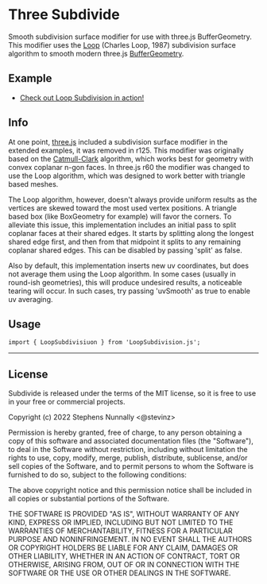 # Three Subdivide

Smooth subdivision surface modifier for use with three.js BufferGeometry. This modifier uses the [Loop](https://en.wikipedia.org/wiki/Loop_subdivision_surface) (Charles Loop, 1987) subdivision surface algorithm to smooth modern three.js [BufferGeometry](https://threejs.org/docs/?q=geometry#api/en/core/BufferGeometry).

## Example

- [Check out Loop Subdivision in action!]()

## Info

At one point, [three.js](https://threejs.org/) included a subdivision surface modifier in the extended examples, it was removed in r125. This modifier was originally based on the [Catmull-Clark](https://en.wikipedia.org/wiki/Catmull%E2%80%93Clark_subdivision_surface) algorithm, which works best for geometry with convex coplanar n-gon faces. In three.js r60 the modifier was changed to use the Loop algorithm, which was designed to work better with triangle based meshes.

The Loop algorithm, however, doesn't always provide uniform results as the vertices are skewed toward 
the most used vertex positions. A triangle based box (like BoxGeometry for example) will favor the corners.
To alleviate this issue, this implementation includes an initial pass to split coplanar faces at their
shared edges. It starts by splitting along the longest shared edge first, and then from that midpoint it
splits to any remaining coplanar shared edges. This can be disabled by passing 'split' as false.

Also by default, this implementation inserts new uv coordinates, but does not average them using the Loop
algorithm. In some cases (usually in round-ish geometries), this will produce undesired results, a noticeable
tearing will occur. In such cases, try passing 'uvSmooth' as true to enable uv averaging.

## Usage

    import { LoopSubdivisiuon } from 'LoopSubdivision.js';

----
## License

Subdivide is released under the terms of the MIT license, so it is free to use in your free or commercial projects.

Copyright (c) 2022 Stephens Nunnally <@stevinz>

Permission is hereby granted, free of charge, to any person obtaining a copy
of this software and associated documentation files (the "Software"), to deal
in the Software without restriction, including without limitation the rights
to use, copy, modify, merge, publish, distribute, sublicense, and/or sell
copies of the Software, and to permit persons to whom the Software is
furnished to do so, subject to the following conditions:

The above copyright notice and this permission notice shall be included in
all copies or substantial portions of the Software.

THE SOFTWARE IS PROVIDED "AS IS", WITHOUT WARRANTY OF ANY KIND, EXPRESS OR
IMPLIED, INCLUDING BUT NOT LIMITED TO THE WARRANTIES OF MERCHANTABILITY,
FITNESS FOR A PARTICULAR PURPOSE AND NONINFRINGEMENT. IN NO EVENT SHALL THE
AUTHORS OR COPYRIGHT HOLDERS BE LIABLE FOR ANY CLAIM, DAMAGES OR OTHER
LIABILITY, WHETHER IN AN ACTION OF CONTRACT, TORT OR OTHERWISE, ARISING FROM,
OUT OF OR IN CONNECTION WITH THE SOFTWARE OR THE USE OR OTHER DEALINGS IN
THE SOFTWARE.